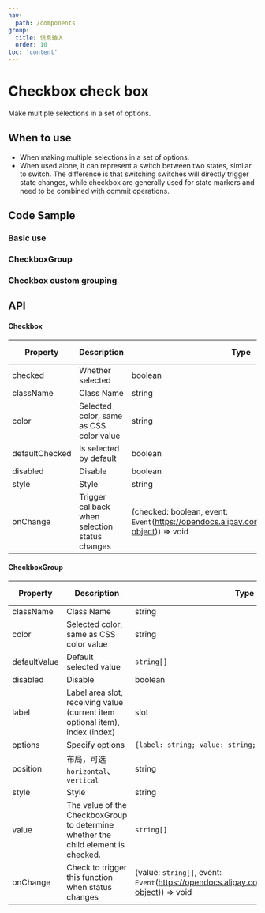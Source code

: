 ```yaml
---
nav:
  path: /components
group:
  title: 信息输入
  order: 10
toc: 'content'
---
```


# Checkbox check box

<!-- <code src="../../docs/components/compatibility.tsx" inline="true"></code> -->

Make multiple selections in a set of options.

## When to use

- When making multiple selections in a set of options.
- When used alone, it can represent a switch between two states, similar to switch. The difference is that switching switches will directly trigger state changes, while checkbox are generally used for state markers and need to be combined with commit operations.

## Code Sample

### Basic use

<code src='../../demo/pages/Checkbox/index'></code>

### CheckboxGroup

<!-- <code src='pages/CheckboxGroup/index'></code> -->

### Checkbox custom grouping

<!-- <code src='pages/CheckboxCustomGroup/index'></code> -->

## API

#### Checkbox

| Property           | Description                    | Type                                                                                              | Default Value |
| -------------- | ----------------------- | ------------------------------------------------------------------------------------------------- | ------ |
| checked        | Whether selected                | boolean                                                                                           | -      |
| className      | Class Name                    | string                                                                                            | -      |
| color          | Selected color, same as CSS color value | string                                                                                            | -      |
| defaultChecked | Is selected by default            | boolean                                                                                           | -      |
| disabled       | Disable                | boolean                                                                                           | false  |
| style          | Style                    | string                                                                                            | -      |
| onChange       | Trigger callback when selection status changes  | (checked: boolean, event: `Event`(https://opendocs.alipay.com/mini/framework/event-object)) => void | -      |

#### CheckboxGroup

| Property         | Description                                                         | Type                                                                                            | Default Value      |
| ------------ | ------------------------------------------------------------ | ----------------------------------------------------------------------------------------------- | ----------- |
| className    | Class Name                                                         | string                                                                                          | -           |
| color        | Selected color, same as CSS color value                                      | string                                                                                          | -           |
| defaultValue | Default selected value                                                 | `string[]`                                                                                      | -           |
| disabled     | Disable                                                     | boolean                                                                                         | false       |
| label        | Label area slot, receiving value (current item optional item), index (index) | slot                                                                                            | -           |
| options      | Specify options                                                   | `{label: string; value: string; disabled: boolean}[]`                                           | -           |
| position     | 布局，可选 `horizontal`、`vertical`                          | string                                                                                          | `vertical`  |
| style        | Style                                                         | string                                                                                          | -           |
| value        | The value of the CheckboxGroup to determine whether the child element is checked.                       | `string[]`                                                                                      | -           |
| onChange     | Check to trigger this function when status changes                                     | (value: `string[]`, event: `Event`(https://opendocs.alipay.com/mini/framework/event-object)) => void | -           |
